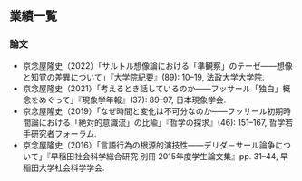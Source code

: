 ## 業績一覧

### 論文

- 京念屋隆史（2022）「サルトル想像論における「準観察」のテーゼ——想像と知覚の差異について」『大学院紀要』(89): 10–19, 法政大学大学院.
- 京念屋隆史（2021）「考えるとき話しているのか——フッサール「独白」概念をめぐって」『現象学年報』(37): 89–97, 日本現象学会.
- 京念屋隆史（2019）「なぜ時間と変化は不可分なのか——フッサール初期時間論における「絶対的意識流」の比喩」『哲学の探求』(46): 151–167, 哲学若手研究者フォーラム.
- 京念屋隆史（2016）「言語行為の根源的演技性——デリダ－サール論争について」『早稲田社会科学総合研究 別冊 2015年度学生論文集』pp. 31–44, 早稲田大学社会科学学会.
